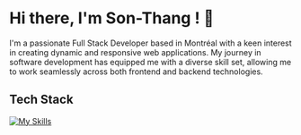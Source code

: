 # Hi there, I'm Son-Thang ! 👋

I'm a passionate Full Stack Developer based in Montréal with a keen interest in creating dynamic and responsive web applications. My journey in software development has equipped me with a diverse skill set, allowing me to work seamlessly across both frontend and backend technologies.

## Tech Stack

[![My Skills](https://skillicons.dev/icons?i=angular,react,vue,dotnet,nestjs,ts,js,cs,html,css,cypress,redux,reactivex,firebase,bootstrap,materialui,mongodb,postgres,docker,figma)](https://skillicons.dev)
